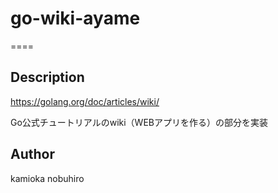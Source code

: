 # go-wiki-ayame
====

## Description

https://golang.org/doc/articles/wiki/

Go公式チュートリアルのwiki（WEBアプリを作る）の部分を実装

## Author

kamioka nobuhiro
